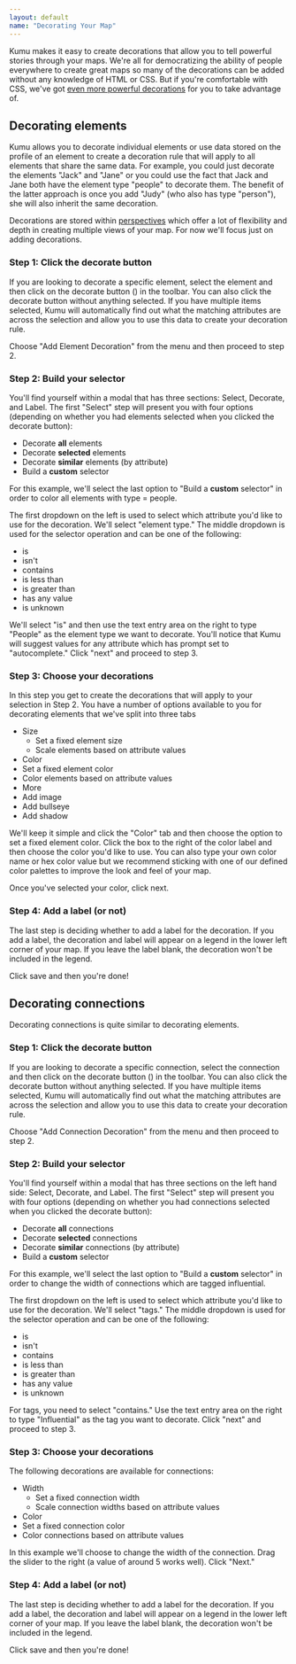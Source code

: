 ```yaml
---
layout: default
name: "Decorating Your Map"
---
```


Kumu makes it easy to create decorations that allow you to tell powerful stories through your maps. We're all for democratizing the ability of people everywhere to create great maps so many of the decorations can be added without any knowledge of HTML or CSS. But if you're comfortable with CSS, we've got [even more powerful decorations](/references/css-property-reference.html) for you to take advantage of.

<h2 id="decorating-elements"> Decorating elements</h2>

Kumu allows you to decorate individual elements or use data stored on the profile of an element to create a decoration rule that will apply to all elements that share the same data. For example, you could just decorate the elements "Jack" and "Jane" or you could use the fact that Jack and Jane both have the element type "people" to decorate them. The benefit of the latter approach is once you add "Judy" (who also has type "person"), she will also inherit the same decoration.

Decorations are stored within [perspectives](/guides/perspectives.html) which offer a lot of flexibility and depth in creating multiple views of your map. For now we'll focus just on adding decorations.

### Step 1: <i class="fa fa-tint"></i> Click the decorate button

If you are looking to decorate a specific element, select the element and then click on the decorate button (<i class="fa fa-tint"></i>) in the toolbar. You can also click the decorate button without anything selected. If you have multiple items selected, Kumu will automatically find out what the matching attributes are across the selection and allow you to use this data to create your decoration rule.

Choose "Add Element Decoration" from the menu and then proceed to step 2.

### Step 2: Build your selector

You'll find yourself within a modal that has three sections: Select, Decorate, and Label. The first "Select" step will present you with four options (depending on whether you had elements selected when you clicked the decorate button):

* Decorate **all** elements
* Decorate **selected** elements
* Decorate **similar** elements (by attribute)
* Build a **custom** selector

For this example, we'll select the last option to "Build a **custom** selector" in order to color all elements with type = people.

The first dropdown on the left is used to select which attribute you'd like to use for the decoration. We'll select "element type." The middle dropdown is used for the selector operation and can be one of the following:

* is
* isn't
* contains
* is less than
* is greater than
* has any value
* is unknown

We'll select "is" and then use the text entry area on the right to type "People" as the element type we want to decorate. You'll notice that Kumu will suggest values for any attribute which has prompt set to "autocomplete." Click "next" and proceed to step 3.

### Step 3: Choose your decorations
In this step you get to create the decorations that will apply to your selection in Step 2. You have a number of options available to you for decorating elements that we've split into three tabs

* Size
  * Set a fixed element size
  * Scale elements based on attribute values
* Color
 * Set a fixed element color
 * Color elements based on attribute values
* More
 * Add image
 * Add bullseye
 * Add shadow

We'll keep it simple and click the "Color" tab and then choose the option to set a fixed element color. Click the box to the right of the color label and then choose the color you'd like to use. You can also type your own color name or hex color value but we recommend sticking with one of our defined color palettes to improve the look and feel of your map.

Once you've selected your color, click next.

### Step 4: Add a label (or not)

The last step is deciding whether to add a label for the decoration. If you add a label, the decoration and label will appear on a legend in the lower left corner of your map. If you leave the label blank, the decoration won't be included in the legend.

Click save and then you're done!


<h2 id="decorating-connections">Decorating connections</h2>

Decorating connections is quite similar to decorating elements.

### Step 1: <i class="fa fa-tint"></i> Click the decorate button

If you are looking to decorate a specific connection, select the connection and then click on the decorate button (<i class="fa fa-tint"></i>) in the toolbar. You can also click the decorate button without anything selected. If you have multiple items selected, Kumu will automatically find out what the matching attributes are across the selection and allow you to use this data to create your decoration rule.

Choose "Add Connection Decoration" from the menu and then proceed to step 2.

### Step 2: Build your selector

You'll find yourself within a modal that has three sections on the left hand side: Select, Decorate, and Label. The first "Select" step will present you with four options (depending on whether you had connections selected when you clicked the decorate button):

* Decorate **all** connections
* Decorate **selected** connections
* Decorate **similar** connections (by attribute)
* Build a **custom** selector

For this example, we'll select the last option to "Build a **custom** selector" in order to change the width of connections which are tagged influential.

The first dropdown on the left is used to select which attribute you'd like to use for the decoration. We'll select "tags." The middle dropdown is used for the selector operation and can be one of the following:

* is
* isn't
* contains
* is less than
* is greater than
* has any value
* is unknown

For tags, you need to select "contains." Use the text entry area on the right to type "Influential" as the tag you want to decorate. Click "next" and proceed to step 3.

### Step 3: Choose your decorations

The following decorations are available for connections:

* Width
  * Set a fixed connection width
  * Scale connection widths based on attribute values
* Color
 * Set a fixed connection color
 * Color connections based on attribute values

In this example we'll choose to change the width of the connection. Drag the slider to the right (a value of around 5 works well). Click "Next."

### Step 4: Add a label (or not)

The last step is deciding whether to add a label for the decoration. If you add a label, the decoration and label will appear on a legend in the lower left corner of your map. If you leave the label blank, the decoration won't be included in the legend.

Click save and then you're done!
